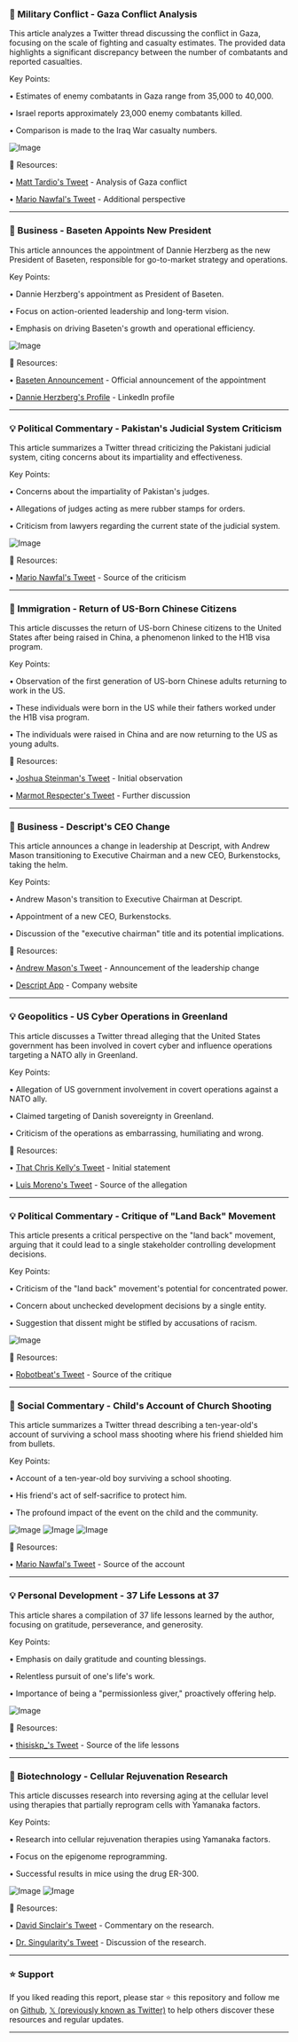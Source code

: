 ### 🤖 Military Conflict - Gaza Conflict Analysis

This article analyzes a Twitter thread discussing the conflict in Gaza, focusing on the scale of fighting and casualty estimates.  The provided data highlights a significant discrepancy between the number of combatants and reported casualties.

Key Points:

•  Estimates of enemy combatants in Gaza range from 35,000 to 40,000.

•  Israel reports approximately 23,000 enemy combatants killed.

•  Comparison is made to the Iraq War casualty numbers.


![Image](https://pbs.twimg.com/amplify_video_thumb/1960853923855540224/img/_xh_cASFojWCX5ZO.jpg)

🔗 Resources:

• [Matt Tardio's Tweet](https://x.com/MattTardio) - Analysis of Gaza conflict

• [Mario Nawfal's Tweet](https://x.com/MarioNawfal/status/1960935376354468267) - Additional perspective


---
### 🚀 Business - Baseten Appoints New President

This article announces the appointment of Dannie Herzberg as the new President of Baseten, responsible for go-to-market strategy and operations.

Key Points:

• Dannie Herzberg's appointment as President of Baseten.

•  Focus on action-oriented leadership and long-term vision.

•  Emphasis on driving Baseten's growth and operational efficiency.


![Image](https://pbs.twimg.com/media/GzY_60haAAA7iLw?format=jpg&name=small)

🔗 Resources:

• [Baseten Announcement](https://x.com/basetenco/status/1960825166264721862) - Official announcement of the appointment

• [Dannie Herzberg's Profile](https://x.com/DannieHerz) - LinkedIn profile


---
### 💡 Political Commentary - Pakistan's Judicial System Criticism

This article summarizes a Twitter thread criticizing the Pakistani judicial system, citing concerns about its impartiality and effectiveness.

Key Points:

•  Concerns about the impartiality of Pakistan's judges.

•  Allegations of judges acting as mere rubber stamps for orders.

•  Criticism from lawyers regarding the current state of the judicial system.


![Image](https://pbs.twimg.com/amplify_video_thumb/1960870577188585472/img/xrZ95vvD62HhhKkq.jpg)

🔗 Resources:

• [Mario Nawfal's Tweet](https://x.com/MarioNawfal/status/1960930346943349011) -  Source of the criticism


---
### 🤖 Immigration - Return of US-Born Chinese Citizens

This article discusses the return of US-born Chinese citizens to the United States after being raised in China, a phenomenon linked to the H1B visa program.

Key Points:

• Observation of the first generation of US-born Chinese adults returning to work in the US.

•  These individuals were born in the US while their fathers worked under the H1B visa program.

•  The individuals were raised in China and are now returning to the US as young adults.


🔗 Resources:

• [Joshua Steinman's Tweet](https://x.com/JoshuaSteinman) - Initial observation

• [Marmot Respecter's Tweet](https://x.com/MarmotRespecter/status/1960925912267923874) - Further discussion


---
### 🚀 Business - Descript's CEO Change

This article announces a change in leadership at Descript, with Andrew Mason transitioning to Executive Chairman and a new CEO, Burkenstocks, taking the helm.

Key Points:

•  Andrew Mason's transition to Executive Chairman at Descript.

•  Appointment of a new CEO, Burkenstocks.

•  Discussion of the "executive chairman" title and its potential implications.


🔗 Resources:

• [Andrew Mason's Tweet](https://x.com/andrewmason/status/1960807501840179241) - Announcement of the leadership change

• [Descript App](https://x.com/DescriptApp) - Company website


---
### 💡 Geopolitics - US Cyber Operations in Greenland

This article discusses a Twitter thread alleging that the United States government has been involved in covert cyber and influence operations targeting a NATO ally in Greenland.

Key Points:

•  Allegation of US government involvement in covert operations against a NATO ally.

•  Claimed targeting of Danish sovereignty in Greenland.

•  Criticism of the operations as embarrassing, humiliating and wrong.


🔗 Resources:

• [That Chris Kelly's Tweet](https://x.com/thatchriskelly) - Initial statement

• [Luis Moreno's Tweet](https://x.com/LuisMorenolg/status/1960654740573876510) -  Source of the allegation


---
### 💡 Political Commentary - Critique of "Land Back" Movement

This article presents a critical perspective on the "land back" movement, arguing that it could lead to a single stakeholder controlling development decisions.

Key Points:

• Criticism of the "land back" movement's potential for concentrated power.

•  Concern about unchecked development decisions by a single entity.

•  Suggestion that dissent might be stifled by accusations of racism.


![Image](https://pbs.twimg.com/media/GzacADkWEAA9fiT?format=jpg&name=small)

🔗 Resources:

• [Robotbeat's Tweet](https://x.com/Robotbeat/status/1960926261431222494) - Source of the critique


---
### 🤖 Social Commentary - Child's Account of Church Shooting

This article summarizes a Twitter thread describing a ten-year-old's account of surviving a school mass shooting where his friend shielded him from bullets.


Key Points:

• Account of a ten-year-old boy surviving a school shooting.

•  His friend's act of self-sacrifice to protect him.

•  The profound impact of the event on the child and the community.


![Image](https://pbs.twimg.com/amplify_video_thumb/1960921368628695040/img/WkvM_5SFrAQzkd9A.jpg)
![Image](https://pbs.twimg.com/media/GzZ-HyWXkAALnqS?format=jpg&name=240x240)
![Image](https://pbs.twimg.com/media/GzZ-NgtWwAEfN9d?format=jpg&name=240x240)

🔗 Resources:

• [Mario Nawfal's Tweet](https://x.com/MarioNawfal/status/1960921421040754700) - Source of the account


---
### 💡 Personal Development - 37 Life Lessons at 37

This article shares a compilation of 37 life lessons learned by the author, focusing on gratitude, perseverance, and generosity.

Key Points:

•  Emphasis on daily gratitude and counting blessings.

•  Relentless pursuit of one's life's work.

•  Importance of being a "permissionless giver," proactively offering help.


![Image](https://pbs.twimg.com/media/GzXFR1zWoAA_9qF?format=jpg&name=medium)

🔗 Resources:

• [thisiskp_'s Tweet](https://x.com/thisiskp_/status/1960690127778537514) -  Source of the life lessons


---
### 🤖 Biotechnology - Cellular Rejuvenation Research

This article discusses research into reversing aging at the cellular level using therapies that partially reprogram cells with Yamanaka factors.

Key Points:

•  Research into cellular rejuvenation therapies using Yamanaka factors.

•  Focus on the epigenome reprogramming.

•  Successful results in mice using the drug ER-300.


![Image](https://pbs.twimg.com/media/GzTAw7GXEAA-yQJ?format=jpg&name=small)
![Image](https://pbs.twimg.com/media/GzSYbBBXQAEVP4r?format=jpg&name=240x240)

🔗 Resources:

• [David Sinclair's Tweet](https://x.com/davidasinclair) - Commentary on the research.

• [Dr. Singularity's Tweet](https://x.com/Dr_Singularity/status/1960404451857998190) - Discussion of the research.


---

### ⭐️ Support

If you liked reading this report, please star ⭐️ this repository and follow me on [Github](https://github.com/Drix10), [𝕏 (previously known as Twitter)](https://x.com/DRIX_10_) to help others discover these resources and regular updates.

---